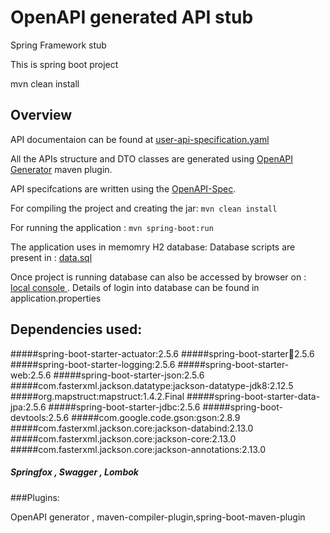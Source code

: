 
# OpenAPI generated API stub

Spring Framework stub

This is spring boot project 


mvn clean install
## Overview

API documentaion can be found at [user-api-specification.yaml](https://github.com/mayankisrolling/user-api-repository/blob/master/src/main/resources/user-api-specification.yaml)

All the APIs structure and DTO classes are generated using [OpenAPI Generator](https://openapi-generator.tech) maven plugin.

API specifcations are written  using the [OpenAPI-Spec](https://openapis.org).

For compiling the project and creating the jar:
```mvn clean install```

For running the application :
```mvn spring-boot:run```

The application uses in memomry H2 database:
Database scripts are present in : [data.sql](https://github.com/mayankisrolling/user-api-repository/blob/master/src/main/resources/data.sql)

Once project is running database can also be accessed by browser on : [local console ](http://localhost:8080/h2-console). Details of login into database can be found in application.properties


## Dependencies used:
#####spring-boot-starter-actuator:2.5.6
#####spring-boot-starter:jar:2.5.6
#####spring-boot-starter-logging:2.5.6
#####spring-boot-starter-web:2.5.6
#####spring-boot-starter-json:2.5.6
#####com.fasterxml.jackson.datatype:jackson-datatype-jdk8:2.12.5
#####org.mapstruct:mapstruct:1.4.2.Final
#####spring-boot-starter-data-jpa:2.5.6
#####spring-boot-starter-jdbc:2.5.6
#####spring-boot-devtools:2.5.6
#####com.google.code.gson:gson:2.8.9
#####com.fasterxml.jackson.core:jackson-databind:2.13.0
#####com.fasterxml.jackson.core:jackson-core:2.13.0
#####com.fasterxml.jackson.core:jackson-annotations:2.13.0
##### Springfox , Swagger , Lombok

###Plugins:

OpenAPI generator , maven-compiler-plugin,spring-boot-maven-plugin

